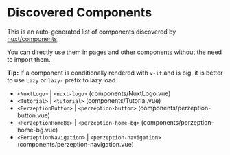 # Discovered Components

This is an auto-generated list of components discovered by [nuxt/components](https://github.com/nuxt/components).

You can directly use them in pages and other components without the need to import them.

**Tip:** If a component is conditionally rendered with `v-if` and is big, it is better to use `Lazy` or `lazy-` prefix to lazy load.

- `<NuxtLogo>` | `<nuxt-logo>` (components/NuxtLogo.vue)
- `<Tutorial>` | `<tutorial>` (components/Tutorial.vue)
- `<PerzeptionButton>` | `<perzeption-button>` (components/perzeption-button.vue)
- `<PerzeptionHomeBg>` | `<perzeption-home-bg>` (components/perzeption-home-bg.vue)
- `<PerzeptionNavigation>` | `<perzeption-navigation>` (components/perzeption-navigation.vue)
